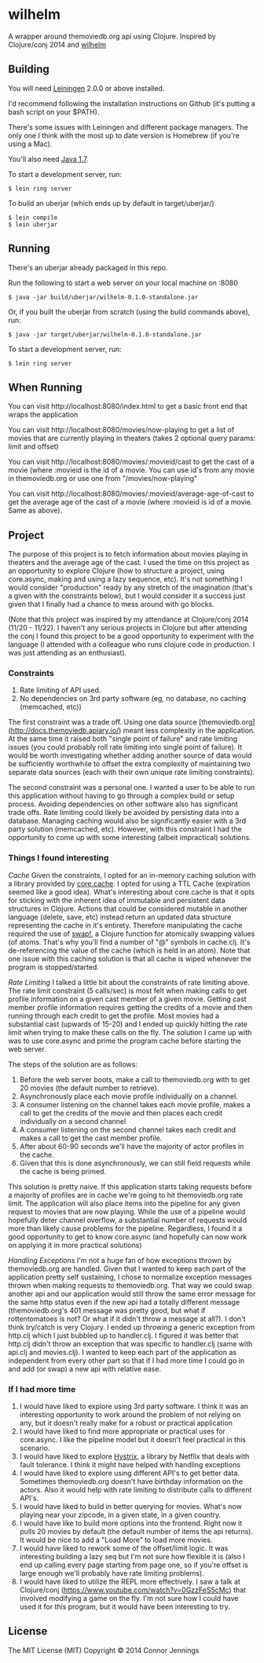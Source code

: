 # wilhelm

A wrapper around themoviedb.org api using Clojure. Inspired by Clojure/conj 2014 and [wilhelm](http://www.youtube.com/watch?v=cdbYsoEasio)

## Building

You will need [Leiningen][] 2.0.0 or above installed.

[leiningen]: https://github.com/technomancy/leiningen

I'd recommend following the installation instructions on Github (it's putting a bash script on your $PATH). 

There's some issues with Leiningen and different package managers. The only one I think with the most up to date version is Homebrew (if you're using a Mac).

You'll also need [Java 1.7](http://www.oracle.com/technetwork/java/index.html).

To start a development server, run:

    $ lein ring server

To build an uberjar (which ends up by default in target/uberjar/)
    
    $ lein compile
    $ lein uberjar


## Running

There's an uberjar already packaged in this repo.

Run the following to start a web server on your local machine on :8080

    $ java -jar build/uberjar/wilhelm-0.1.0-standalone.jar
    
Or, if you built the uberjar from scratch (using the build commands above), run:

    $ java -jar target/uberjar/wilhelm-0.1.0-standalone.jar

To start a development server, run:

    $ lein ring server

## When Running

You can visit http://localhost:8080/index.html to get a basic front end that wraps the application

You can visit http://localhost:8080/movies/now-playing to get a list of movies that are currently playing in theaters (takes 2 optional query params: limit and offset)

You can visit http://localhost:8080/movies/:movieid/cast to get the cast of a movie (where :movieid is the id of a movie. You can use id's from any movie in themoviedb.org or use one from "/movies/now-playing"
 
You can visit http://localhost:8080/movies/:movieid/average-age-of-cast to get the average age of the cast of a movie (where :movieid is id of a movie. Same as above). 
    
## Project

The purpose of this project is to fetch information about movies playing in theaters and the average age of the cast. I used the time on this project as an opportunity to explore Clojure (how to structure a project, using core.async, making and using a lazy sequence, etc). It's not something I would consider "production" ready by any stretch of the imagination (that's a given with the constraints below), but I would consider it a success just given that I finally had a chance to mess around with go blocks.
 
 (Note that this project was inspired by my attendance at Clojure/conj 2014 (11/20 - 11/22). I haven't any serious projects in Clojure but after attending the conj I found this project to be a good opportunity to experiment with the language (I attended with a colleague who runs clojure code in production. I was just attending as an enthusiast).

### Constraints

1. Rate limiting of API used.
2. No dependencies on 3rd party software (eg, no database, no caching (memcached, etc))
  
The first constraint was a trade off. Using one data source [themoviedb.org] (http://docs.themoviedb.apiary.io/) meant less complexity in the application. At the same time it raised both "single point of failure" and rate limiting issues (you could probably roll rate limiting into single point of failure). It would be worth investigating whether adding another source of data would be sufficiently worthwhile to offset the extra complexity of maintaining two separate data sources (each with their own unique rate limiting constraints).

The second constraint was a personal one. I wanted a user to be able to run this application without having to go through a complex build or setup process. Avoiding dependencies on other software also has significant trade offs. Rate limiting could likely be avoided by persisting data into a database. Managing caching would also be significantly easier with a 3rd party solution (memcached, etc). However, with this constraint I had the opportunity to come up with some interesting (albeit impractical) solutions.
 
### Things I found interesting

*Cache*
Given the constraints, I opted for an in-memory caching solution with a library provided by [core.cache](https://github.com/clojure/core.cache). I opted for using a TTL Cache (expiration seemed like a good idea). What's interesting about core.cache is that it opts for sticking with the inherent idea of immutable and persistent data structures in Clojure. Actions that could be considered mutable in another language (delete, save, etc) instead return an updated data structure representing the cache in it's entirety. Therefore manipulating the cache required the use of [swap!](https://clojuredocs.org/clojure.core/swap!), a Clojure function for atomically swapping values (of atoms. That's why you'll find a number of "@" symbols in cache.clj. It's de-referencing the value of the cache (which is held in an atom). Note that one issue with this caching solution is that all cache is wiped whenever the program is stopped/started.
 
*Rate Limiting*
I talked a little bit about the constraints of rate limiting above. The rate limit constraint (5 calls/sec) is most felt when making calls to get profile information on a given cast member of a given movie. Getting cast member profile information requires getting the credits of a movie and then running through each credit to get the profile. Most movies had a substantial cast (upwards of 15-20) and I ended up quickly hitting the rate limit when trying to make these calls on the fly. The solution I came up with was to use core.async and prime the program cache before starting the web server.

The steps of the solution are as follows:

1. Before the web server boots, make a call to themoviedb.org with to get 20 movies (the default number to retrieve). 
2. Asynchronously place each movie profile individually on a channel.
3. A consumer listening on the channel takes each movie profile, makes a call to get the credits of the movie and then places each credit individually on a second channel
4. A consumer listening on the second channel takes each credit and makes a call to get the cast member profile.
5. After about 60-90 seconds we'll have the majority of actor profiles in the cache.
6. Given that this is done asynchronously, we can still field requests while the cache is being primed.

This solution is pretty naive. If this application starts taking requests before a majority of profiles are in cache we're going to hit themoviedb.org rate limit. The application will also place items into the pipeline for any given request to movies that are now playing. While the use of a pipeline would hopefully deter channel overflow, a substantial number of requests would more than likely cause problems for the pipeline. Regardless, I found it a good opportunity to get to know core.async (and hopefully can now work on applying it in more practical solutions)

*Handling Exceptions*
I'm not a huge fan of how exceptions thrown by themoviedb.org are handled. Given that I wanted to keep each part of the application pretty self sustaining, I chose to normalize exception messages thrown when making requests to themoviedb.org. That way we could swap another api and our application would still throw the same error message for the same http status even if the new api had a totally different message (themoviedb.org's 401 message was pretty good, but what if rottentomatoes is not? Or what if it didn't throw a message at all?). I don't think try/catch is very Clojury. I ended up throwing a generic exception from http.clj which I just bubbled up to handler.clj. I figured it was better that http.clj didn't throw an exception that was specific to handler.clj (same with api.clj and movies.clj). I wanted to keep each part of the application as independent from every other part so that if I had more time I could go in and add (or swap) a new api with relative ease.

### If I had more time

1. I would have liked to explore using 3rd party software. I think it was an interesting opportunity to work around the problem of not relying on any, but it doesn't really make for a robust or practical application
2. I would have liked to find more appropriate or practical uses for core.async. I like the pipeline model but it doesn't feel practical in this scenario.
3. I would have liked to explore [Hystrix](https://github.com/Netflix/Hystrix), a library by Netflix that deals with fault tolerance. I think it might have helped with handling exceptions
4. I would have liked to explore using different API's to get better data. Sometimes themoviedb.org doesn't have birthday information on the actors. Also it would help with rate limiting to distribute calls to different API's.
5. I would have liked to build in better querying for movies. What's now playing near your zipcode, in a given state, in a given country.
6. I would have like to build more options into the frontend. Right now it pulls 20 movies by default (the default number of items the api returns). It would be nice to add a "Load More" to load more movies.
7. I would have liked to rework some of the offset/limit logic. It was interesting building a lazy seq but I'm not sure how flexible it is (also I end up calling every page starting from page one, so if you're offset is large enough we'll probably have rate limiting problems).
8. I would have liked to utilize the REPL more effectively. I saw a talk at Clojure/conj (https://www.youtube.com/watch?v=0GzzFeS5cMc) that involved modifying a game on the fly. I'm not sure how I could have used it for this program, but it would have been interesting to try.
 

## License
The MIT License (MIT)
Copyright © 2014 Connor Jennings
